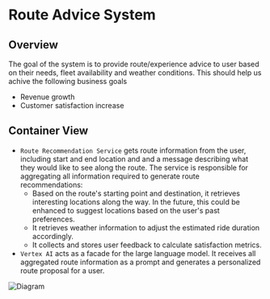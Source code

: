 
# Route Advice System
## Overview
The goal of the system is to provide route/experience advice to user based on their needs, fleet availability and weather conditions.
This should help us achive the following business goals
* Revenue growth 
* Customer satisfaction increase

## Container View

* `Route Recommendation Service` gets route information from the user, including start and end location and and a message describing what they would like to see along the route.
The service is responsible for aggregating all information required to generate route recommendations:
  * Based on the route's starting point and destination, it retrieves interesting locations along the way. In the future, this could be enhanced to suggest locations based on the user's past preferences.
  * It retrieves weather information to adjust the estimated ride duration accordingly.
  * It collects and stores user feedback to calculate satisfaction metrics.
* `Vertex AI` acts as a facade for the large language model. It receives all aggregated route information as a prompt and 
generates a personalized route proposal for a user.

![Diagram](route-advice/Scooter_Bike%20Route%20Recommendation.drawio.png)
